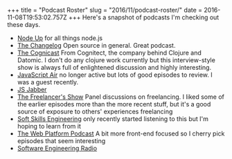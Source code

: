 +++
title = "Podcast Roster"
slug = "2016/11/podcast-roster/"
date = 2016-11-08T19:53:02.757Z
+++
Here's a snapshot of podcasts I'm checking out these days.

- [Node Up](http://nodeup.com/) for all things node.js
- [The Changelog](https://changelog.com/) Open source in general. Great podcast.
- [The Cognicast](http://blog.cognitect.com/cognicast) From Cognitect, the company behind Clojure and Datomic. I don't do any clojure work currently but this interview-style show is always full of enlightened discussion and highly interesting.
- [JavaScript Air](https://javascriptair.com/) no longer active but lots of good episodes to review. I was a guest recently.
- [JS Jabber](https://devchat.tv/js-jabber)
- [The Freelancer's Show](https://devchat.tv/freelancers) Panel discussions on freelancing. I liked some of the earlier episodes more than the more recent stuff, but it's a good source of exposure to others' experiences freelancing
- [Soft Skills Engineering](https://softskills.audio/) only recently started listening to this but I'm hoping to learn from it
- [The Web Platform Podcast](http://thewebplatform.libsyn.com/) A bit more front-end focused so I cherry pick episodes that seem interesting
- [Software Engineering Radio](http://www.se-radio.net/)
